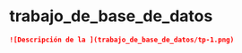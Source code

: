 # trabajo_de_base_de_datos
```markdown
![Descripción de la ](trabajo_de_base_de_datos/tp-1.png)
```
